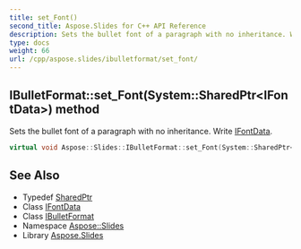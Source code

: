 ```yaml
---
title: set_Font()
second_title: Aspose.Slides for C++ API Reference
description: Sets the bullet font of a paragraph with no inheritance. Write IFontData.
type: docs
weight: 66
url: /cpp/aspose.slides/ibulletformat/set_font/
---
```

## IBulletFormat::set_Font(System::SharedPtr\<IFontData\>) method


Sets the bullet font of a paragraph with no inheritance. Write [IFontData](../../ifontdata/).

```cpp
virtual void Aspose::Slides::IBulletFormat::set_Font(System::SharedPtr<IFontData> value)=0
```

## See Also

* Typedef [SharedPtr](../../system/sharedptr/)
* Class [IFontData](../ifontdata/)
* Class [IBulletFormat](./)
* Namespace [Aspose::Slides](../)
* Library [Aspose.Slides](../../)